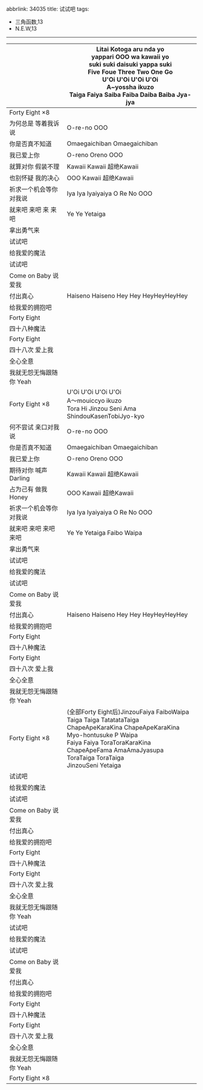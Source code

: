 abbrlink: 34035
title: 试试吧
tags:
  - 三角函数,13
  - N.E.W,13
---
|      |Litai Kotoga aru nda yo<br>yappari OOO wa kawaii yo<br>suki suki daisuki yappa suki<br>Five Foue Three Two One Go<br>U'Oi U'Oi U'Oi U'Oi<br>A~yossha ikuzo<br>Taiga Faiya Saiba Faiba Daiba Baiba Jya-jya|
|--|--|
|Forty Eight ×8|      |
|为何总是 等着我诉说|O-re-no OOO|
|你是否真不知道|Omaegaichiban Omaegaichiban |
|我已爱上你|O-reno Oreno OOO|
|就算对你 假装不理|Kawaii Kawaii 超绝Kawaii |
|也别怀疑 我的决心|OOO Kawaii 超绝Kawaii|
|祈求一个机会等你对我说|Iya Iya Iyaiyaiya O Re No OOO|
|就来吧 来吧 来 来吧|Ye Ye Yetaiga|
|拿出勇气来|      |
|试试吧|      |
|给我爱的魔法|      |
|试试吧|      |
|Come on Baby 说爱我|      |
|付出真心|Haiseno Haiseno Hey Hey HeyHeyHeyHey|
|给我爱的拥抱吧|      |
|Forty Eight|      |
|四十八种魔法|      |
|Forty Eight|      |
|四十八次 爱上我|      |
|全心全意|      |
|我就无怨无悔跟随你 Yeah|      |
|Forty Eight ×8|U'Oi U'Oi U'Oi U'Oi<br>A～mouiccyo ikuzo<br>Tora Hi Jinzou Seni Ama ShindouKasenTobiJyo-kyo |
|何不尝试 亲口对我说|O-re-no OOO|
|你是否真不知道|Omaegaichiban Omaegaichiban |
|我已爱上你|O-reno Oreno OOO|
|期待对你 喊声 Darling|Kawaii Kawaii 超绝Kawaii |
|占为己有 做我 Honey|OOO Kawaii 超绝Kawaii|
|祈求一个机会等你对我说|Iya Iya Iyaiyaiya O Re No OOO|
|就来吧 来吧 来吧 来吧|Ye Ye Yetaiga Faibo Waipa|
|拿出勇气来|      |
|试试吧|      |
|给我爱的魔法|      |
|试试吧|      |
|Come on Baby 说爱我|      |
|付出真心|Haiseno Haiseno Hey Hey HeyHeyHeyHey|
|给我爱的拥抱吧|      |
|Forty Eight|      |
|四十八种魔法|      |
|Forty Eight|      |
|四十八次 爱上我|      |
|全心全意|      |
|我就无怨无悔跟随你 Yeah|      |
|Forty Eight ×8|(全部Forty Eight后)JinzouFaiya FaiboWaipa<br>Taiga Taiga TatatataTaiga<br>ChapeApeKaraKina ChapeApeKaraKina<br>Myo-hontusuke P Waipa<br>Faiya Faiya ToraToraKaraKina<br>ChapeApeFama AmaAmaJyasupa<br>ToraTaiga ToraTaiga<br>JinzouSeni Yetaiga|
|试试吧|      |
|给我爱的魔法|      |
|试试吧|      |
|Come on Baby 说爱我|      |
|付出真心|      |
|给我爱的拥抱吧|      |
|Forty Eight|      |
|四十八种魔法|      |
|Forty Eight|      |
|四十八次 爱上我|      |
|全心全意|      |
|我就无怨无悔跟随你 Yeah|      |
|试试吧|      |
|给我爱的魔法|      |
|试试吧|      |
|Come on Baby 说爱我|      |
|付出真心|      |
|给我爱的拥抱吧|      |
|Forty Eight|      |
|四十八种魔法|      |
|Forty Eight|      |
|四十八次 爱上我|      |
|全心全意|      |
|我就无怨无悔跟随你 Yeah|      |
|Forty Eight ×8|      |